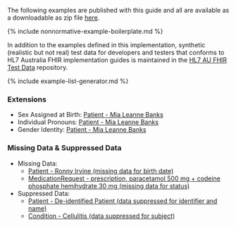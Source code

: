 The following examples are published with this guide and all are available as a downloadable as zip file [here](downloads.html#examples).

{% include nonnormative-example-boilerplate.md %}

In addition to the examples defined in this implementation, synthetic (realistic but not real) test data for developers and testers that conforms to HL7 Australia FHIR implementation guides is maintained in the [HL7 AU FHIR Test Data](https://github.com/hl7au/au-fhir-test-data) repository.

<!-- ================================================ -->
<!--  use this line to include an autogenerated list of all examples from the remove it if you would like to hand generate it -->

{% include example-list-generator.md %}
<!-- ================================================ -->

### Extensions
* Sex Assigned at Birth: [Patient - Mia Leanne Banks](Patient-banks-mia-leanne.html)
* Individual Pronouns: [Patient - Mia Leanne Banks](Patient-banks-mia-leanne.html)
* Gender Identity: [Patient - Mia Leanne Banks](Patient-banks-mia-leanne.html)

### Missing Data & Suppressed Data
* Missing Data:
  * [Patient - Ronny Irvine (missing data for birth date)](Patient-ronny-irvine.html)
  * [MedicationRequest - prescription, paracetamol 500 mg + codeine phosphate hemihydrate 30 mg (missing data for status)](MedicationRequest-paracetamol-codeine.html) 
* Suppressed Data:
  * [Patient - De-identified Patient (data suppressed for identifier and name)](Patient-deidentified-patient.html)
  * [Condition - Cellulitis (data suppressed for subject)](Condition-cellulitis-masked-subject.html)









